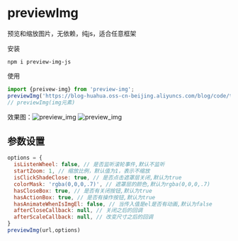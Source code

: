 # previewImg

预览和缩放图片，无依赖，纯js，适合任意框架

安装

```shell
npm i preview-img-js
```

使用

```js
import {preivew-img} from 'preview-img';
previewImg('https://blog-huahua.oss-cn-beijing.aliyuncs.com/blog/code/typora-user-images/image-20221016081802807.png')
// previewImg(img元素)
```

效果图：![preview_img](https://blog-huahua.oss-cn-beijing.aliyuncs.com/blog/code/preview_img.png)
![preview_img](https://blog-huahua.oss-cn-beijing.aliyuncs.com/blog/code/preview_img.gif)

## 参数设置

```js
options = {
  isListenWheel: false, // 是否监听滚轮事件,默认不监听
  startZoom: 1, // 缩放比例，默认值为1，表示不缩放
  isClickShadeClose: true, // 是否点击遮罩层关闭,默认为true
  colorMask: 'rgba(0,0,0,.7)', // 遮罩层的颜色,默认为rgba(0,0,0,.7)
  hasCloseBox: true, // 是否有关闭按钮,默认为true
  hasActionBox: true, // 是否有操作按钮,默认为true
  hasAnimateWhenIsImgEl: false, // 当传入值是el是否有动画,默认为false
  afterCloseCallback: null, // 关闭之后的回调
  afterScaleCallback: null, // 改变尺寸之后的回调
}
previewImg(url,options)
```


